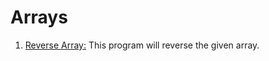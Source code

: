 # Arrays
01. [Reverse Array:](./src/array/ReverseArray.java) This program will reverse the given array.
